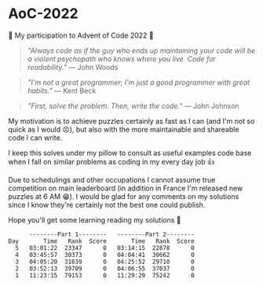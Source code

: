 # AoC-2022

:santa: My participation to Advent of Code 2022 :christmas_tree:


>_"Always code as if the guy who ends up maintaining your code will be a violent psychopath who knows where you live. Code for readability."_
― John Woods

>_"I'm not a great programmer; I'm just a good programmer with great habits."_
― Kent Beck

>_"First, solve the problem.
Then, write the code."_
― John Johnson


My motivation is to achieve puzzles certainly as fast as I can (and I'm not so quick as I would :persevere:), but also with the more maintainable and shareable code I can write.

I keep this solves under my pillow to consult as useful examples code base when I fall on similar problems as coding in my every day job :+1:

Due to schedulings and other occupations I cannot assume true competition on main leaderboard (in addition in France I'm released new puzzles at 6 AM :grin:). I would be glad for any comments on my solutions since I know they're certainly not the best one could publish.

Hope you'll get some learning reading my solutions :bouquet:

```
      --------Part 1--------   --------Part 2--------
Day       Time   Rank  Score       Time   Rank  Score
  5   03:01:22  23347      0   03:14:15  22878      0
  4   03:45:57  30373      0   04:04:41  30662      0
  3   04:05:20  31839      0   04:25:52  29710      0
  2   03:52:13  39709      0   04:06:55  37037      0
  1   11:23:15  79153      0   11:29:29  75242      0
  ```
